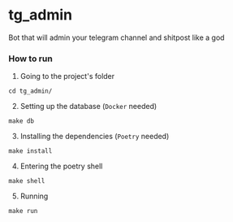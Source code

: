 # tg_admin
Bot that will admin your telegram channel and shitpost like a god

### How to run
1. Going to the project's folder
```
cd tg_admin/
```

2. Setting up the database (`Docker` needed)
```
make db
```

3. Installing the dependencies (`Poetry` needed)
```
make install 
```

4. Entering the poetry shell
```
make shell
```

5. Running
```
make run
```